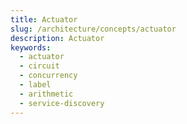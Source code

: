 ```yaml
---
title: Actuator
slug: /architecture/concepts/actuator
description: Actuator
keywords:
  - actuator
  - circuit
  - concurrency
  - label
  - arithmetic
  - service-discovery
---
```

